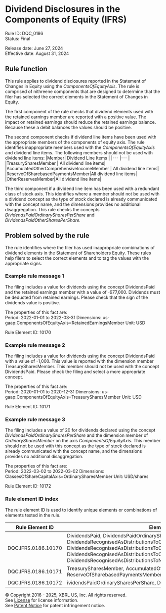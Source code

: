 # Dividend Disclosures in the Components of Equity (IFRS) 
Rule ID: DQC_0186   
Status: Final  
  
Release date: June 27, 2024  
Effective date: August 31, 2024  
  
## Rule function
This rule applies to dividend disclosures reported in the Statement of Changes in Equity using the *ComponentsOfEquityAxis*. The rule is comprised of nithreene components that are designed to determine that the filer has selected the correct elements in the Statement of Changes in Equity. 

The first component of the rule checks that dividend elements used with the retained earnings member are reported with a positive value.  The impact on retained earnings should reduce the retained earnings balance.  Because these a debit balances the values should be positive.

The second component checks if dividend line items have been used with the appropriate members of the components of equity axis. The rule identifies inappropriate members used  with the *ComponentsOfEquityAxis* and dividend line items.  The following members should not be used with dividend line items:
|Member| Dividend  Line Items |
|--- |--- |
|TreasurySharesMember | All dividend line items|
|AccumulatedOtherComprehensiveIncomeMember | All dividend line items|
|ReserveOfSharebasedPaymentsMember|All dividend line items|
|OtherReservesMember|All dividend line items|

The third component if a dividend line item has been used with a redundant class of stock axis. This identifies where a member should not be used with a dividend concept as the type of stock declared is already communicated with the concept name, and the dimensions provides no additional disaggregation. This rule checks the concepts *DividendsPaidOrdinarySharesPerShare* and *DividendsPaidOtherSharesPerShare*.

## Problem solved by the rule  
The rule identifies where the filer has used inappropriate combinations of dividend elements in the Statement of Shareholders Equity. These rules help filers to select the correct elements and to tag the values with the appropriate signs.  

### Example rule message 1

The filing includes a value for dividends using the concept DividendsPaid and the retained earnings member with a value of -977,000. Dividends must be deducted from retained earnings.  Please check that the sign of the dividends value is positive.

The properties of this fact are:  
Period: 2022-01-01 to 2022-03-31
Dimensions: us-gaap:ComponentsOfEquityAxis=RetainedEarningsMember
Unit: USD

Rule Element ID: 10170

### Example rule message 2

The filing includes a value for dividends using the concept DividendsPaid with a value of -1,000. This value is reported with the dimension member TreasurySharesMember.  This member should not be used with the concept DividendsPaid.  Please check the filing and select a more appropriate concept.

The properties of this fact are:  
Period: 2020-01-01 to 2020-12-31
Dimensions: us-gaap:ComponentsOfEquityAxis=TreasurySharesMember
Unit: USD

Rule Element ID: 10171

### Example rule message 3

The filing includes a  value of 20 for  dividends declared using the concept *DividendsPaidOrdinarySharesPerShare* and the dimension member of *OrdinarySharesMember* on the axis *ComponentsOfEquityAxis*. This member should not be used with this concept as the type of stock declared is already communicated with the concept name, and the dimensions provides no additional disaggregation. 

The properties of this fact are:  
Period: 2022-03-02 to 2022-03-02
Dimensions: ClassesOfShareCapitalAxis=OrdinarySharesMember
Unit: USD/shares

Rule Element ID: 10172

### Rule element ID index  
The rule element ID is used to identify unique elements or combinations of elements tested in the rule.

|Rule Element ID|Element|
|--- |--- |
| DQC.IFRS.0186.10170 |DividendsPaid, DividendsPaidOrdinaryShares, DividendsPaidOtherShares, DividendsRecognisedAsDistributionsToOwnersOfParentRelatingToPriorYears, DividendsRecognisedAsDistributionsToOwnersOfParentRelatingToCurrentYear, DividendsRecognisedAsDistributionsToOwnersOfParent, DividendsRecognisedAsDistributionsToNoncontrollingInterests|
| DQC.IFRS.0186.10171 | TreasurySharesMember, AccumulatedOtherComprehensiveIncomeMember, ReserveOfSharebasedPaymentsMember, OtherReservesMember|
| DQC.IFRS.0186.10172|ividendsPaidOrdinarySharesPerShare, DividendsPaidOtherSharesPerShare|


© Copyright 2016 - 2025, XBRL US, Inc. All rights reserved.   
See [License](https://xbrl.us/dqc-license) for license information.  
See [Patent Notice](https://xbrl.us/dqc-patent) for patent infringement notice.  